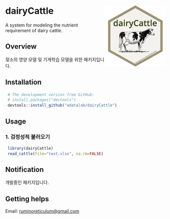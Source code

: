 # dairyCattle <img src="man/figures/logo.png" align="right" />
A system for modeling the nutrient requirement of dairy cattle.

## Overview
젖소의 영양 모델 및 기계학습 모델을 위한 패키지입니다.

## Installation

```r
 # The development version from GitHub:
 # install.packages("devtools")
 devtools::install_github("adatalab/dairyCattle")
```

## Usage
### 1. 검정성적 불러오기

```r
 library(dairyCattle)
 read_cattle(file="text.xlsx", na.rm=FALSE)
```

## Notification

개발중인 패키지입니다.

## Getting helps
Email: ruminoreticulum@gmail.com
